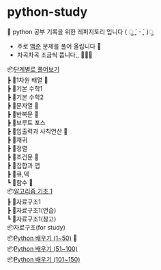 # python-study

🥧 python 공부 기록을 위한 레퍼지토리 입니다 ( ु ´͈ ᵕ `͈ )ु

- 주로 [백준](https://www.acmicpc.net/) 문제를 풀어 올립니다 👀
- 차곡차곡 조금씩 풉니다,, 🤭🐻‍❄️

📦[단계별로 풀어보기](https://www.acmicpc.net/step)  
┣ 📂1차원 배열 💯  
┣ 📂기본 수학1  
┣ 📂기본 수학2  
┣ 📂문자열 💯  
┣ 📂반복문 💯  
┣ 📂브루트 포스  
┣ 📂입출력과 사칙연산 💯  
┣ 📂재귀  
┣ 📂정렬  
┣ 📂조건문 💯  
┣ 📂집합과 맵  
┣ 📂큐,덱  
┗ 📂함수 💯  
📦[알고리즘 기초 1](https://code.plus/course/41)  
 ┣ 📂자료구조1  
 ┣ 📂자료구조1(연습)  
 ┗ 📂자료구조1(참고)  
📦자료구조(for study)  
📦[Python 배우기 (1~50)](https://www.acmicpc.net/workbook/view/459) 💯  
📦[Python 배우기 (51~100)](https://www.acmicpc.net/workbook/view/460)  
📦[Python 배우기 (101~150)](https://www.acmicpc.net/workbook/view/461)
